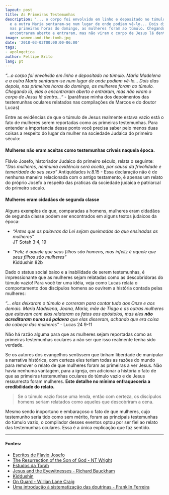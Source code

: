 ```yaml
---
layout: post
title: As Primeiras Testemunhas
description: '... o corpo foi envolvido em linho e depositado no túmulo. Maria Madelena
  e a outra Maria sentaram-se num lugar de onde podiam vê-lo... Dois dias depois,
  nas primeiras horas do domingo, as mulheres foram ao túmulo. Chegando lá, elas o
  encontraram aberto e entraram, mas não viram o corpo de Jesus lá dentro...'
image: women-and-the-tomb.jpg
date: '2018-03-03T00:00:00-06:00'
tags:
- apologetica
author: Fellipe Brito
lang: pt
---
```


_“…o corpo foi envolvido em linho e depositado no túmulo. Maria Madelena e a
outra Maria sentaram-se num lugar de onde podiam vê-lo… Dois dias depois, nas
primeiras horas do domingo, as mulheres foram ao túmulo. Chegando lá, elas o
encontraram aberto e entraram, mas não viram o corpo de Jesus lá dentro…“_ \-
(paráfrase minha dos depoimentos das testemunhas oculares relatados nas
compilações de Marcos e do doutor Lucas)

Entre as evidências de que o túmulo de Jesus realmente estava vazio está o
fato de mulheres serem reportadas como as primeiras testemunhas. Para entender
a importancia desse ponto você precisa saber pelo menos duas coisas a respeito
do lugar da mulher na sociedade Judaica do primeiro século:

#### Mulheres não eram aceitas como testemunhas críveis naquela época.

Flávio Josefo, historiador Judaico do primeiro século, relata o seguinte:
_“Das mulheres, nenhuma evidência será aceita, por causa da frivolidade e
temeridade do seu sexo”_ Antiquidades iv.8.15 - Essa declaração não é de
nenhuma maneira relacionada com o antigo testamento, é apenas um relato do
próprio Josefo a respeito das praticas da sociedade judaica e patriarcal do
primeiro século.

#### Mulheres eram cidadãos de segunda classe

Alguns exemplos de que, comparadas a homens, mulheres eram cidadãos de segunda
classe podem ser encontrados em alguns textos judaicos da época:  

  * _“Antes que as palavras da Lei sejam queimadas do que ensinadas as mulheres”_  
JT Sotah 3:4, 19  

  * _“Feliz é aquele que seus filhos são homens, mas infeliz é aquele que seus filhos são mulheres”_   
Kiddushin 82b

Dado o status social baixo e a inabilidade de serem testemunhas, é
impressionante que as mulheres sejam relatadas como as descobridoras do túmulo
vazio! Para você ter uma idéia, veja como Lucas relata o comportamento dos
discípulos homens ao ouvirem a história contada pelas mulheres:

_“… elas deixaram o túmulo e correram para contar tudo aos Onze e aos demais.
Maria Madelena, Joana, Maria, mãe de Tiago e as outras mulheres que estavam
com elas relataram os fatos aos apóstolos, mas eles **não acreditaram numa só
palavra** que elas disseram, achando que era coisa da cabeça das mulheres”_ \-
Lucas 24 9-11

Não há razão alguma para que as mulheres sejam reportadas como as primeiras
testemunhas oculares a não ser que isso realmente tenha sido verdade.

Se os autores dos evangelhos sentissem que tinham liberdade de manipular a
narrativa histórica, com certeza eles teriam todas as razões do mundo para
remover o relato de que mulheres foram as primeiras a ver Jesus. Não havia
nenhuma vantagem, para a igreja, em adicionar a história o fato de que as
primeiras testemunhas oculares do túmulo vazio e de Jesus ressurrecto foram
mulheres. **Este detalhe no mínimo enfraqueceria a credibilidade do relato.**

> Se o túmulo vazio fosse uma lenda, então com certeza, os discípulos homens
> seriam relatados como aqueles que descobriram a cena.

Mesmo sendo inoportuno e embaraçoso o fato de que mulheres, cujo testemunho
seria tido como sem mérito, foram as principais testemunhas do túmulo vazio, o
compilador desses eventos optou por ser fiel ao relato das testemunhas
oculares. Essa é a única explicação que faz sentido.

* * *

#### Fontes:

  * [Escritos de Flavio Josefo](http://www.sacred-texts.com/jud/josephus/ant-4.htm)
  * [The Resurrection of the Son of God - NT Wright](https://www.amazon.com/Resurrection-Christian-Origins-Question-Vol/dp/0800626796)
  * [Estudos da Torah](https://jwa.org/encyclopedia/article/torah-study)
  * [Jesus and the Eyewitnesses - Richard Bauckham](https://www.amazon.com/Jesus-Eyewitnesses-Gospels-Eyewitness-Testimony/dp/0802863906)
  * [Kiddushin](https://www.sefaria.org/Kiddushin.82b.2?lang=bi&with=Sheets&lang2=en)
  * [On Guard - Willian Lane Craig](https://www.amazon.com/Guard-Defending-Faith-Reason-Precision/dp/1434764885)
  * [Uma introdução à sistematização das doutrinas - Franklin Ferreira](https://vidanova.com.br/390-teologia-crista.html)

